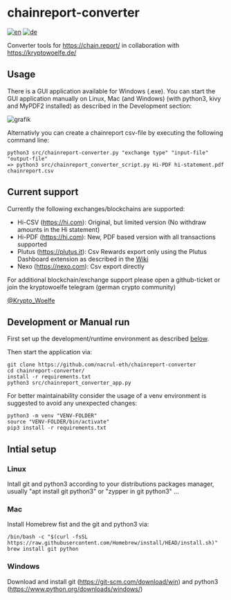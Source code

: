 # chainreport-converter
[![en](https://img.shields.io/badge/lang-en-red.svg)](https://github.com/nacrul-eth/chainreport-converter/blob/main/README.md)
[![de](https://img.shields.io/badge/lang-de-green.svg)](https://github.com/nacrul-eth/chainreport-converter/blob/main/README.de.md)

Converter tools for <https://chain.report/> in collaboration with <https://kryptowoelfe.de/>

## Usage
There is a GUI application available for Windows (.exe).
You can start the GUI application manually on Linux, Mac (and Windows) (with python3, kivy and MyPDF2 installed) as described in the Development section: 

![grafik](https://github.com/nacrul-eth/chainreport-converter/assets/145897591/854117f9-0a94-4e35-8b91-5351e1a0cb1e)


Alternativly you can create a chainreport csv-file by executing the following command line:

    python3 src/chainreport-converter.py "exchange type" "input-file" "output-file"
    => python3 src/chainreport_converter_script.py Hi-PDF hi-statement.pdf chainreport.csv

## Current support
Currently the following exchanges/blockchains are supported:

- Hi-CSV (<https://hi.com>): Original, but limited version (No withdraw amounts in the Hi statement)
- Hi-PDF (<https://hi.com>): New, PDF based version with all transactions supported
- Plutus (<https://plutus.it>): Csv Rewards export only using the Plutus Dashboard extension as described in the [Wiki](https://github.com/nacrul-eth/chainreport-converter/wiki/PlutusParserCsv)
- Nexo (<https://nexo.com>): Csv export directly


For additional blockchain/exchange support please open a github-ticket or join the kryptowoelfe telegram (german crypto community) 

[@Krypto_Woelfe](https://t.me/kryptowoelfe)

## Development or Manual run
First set up the development/runtime environment as described [below](#-Initial-setup).

Then start the application via:

    git clone https://github.com/nacrul-eth/chainreport-converter
    cd chainreport-converter/
    install -r requirements.txt
    python3 src/chainreport_converter_app.py

For better maintainability consider the usage of a venv environment is suggested to avoid any unexpected changes:

    python3 -m venv "VENV-FOLDER"
    source "VENV-FOLDER/bin/activate"
    pip3 install -r requirements.txt

## Intial setup
### Linux
Intall git and python3 according to your distributions packages manager, usually "apt install git python3" or "zypper in git python3" ...
### Mac
Install Homebrew fist and the git and python3 via: 

    /bin/bash -c "$(curl -fsSL https://raw.githubusercontent.com/Homebrew/install/HEAD/install.sh)"
    brew install git python

### Windows
Download and install git (https://git-scm.com/download/win) and python3 (https://www.python.org/downloads/windows/)

